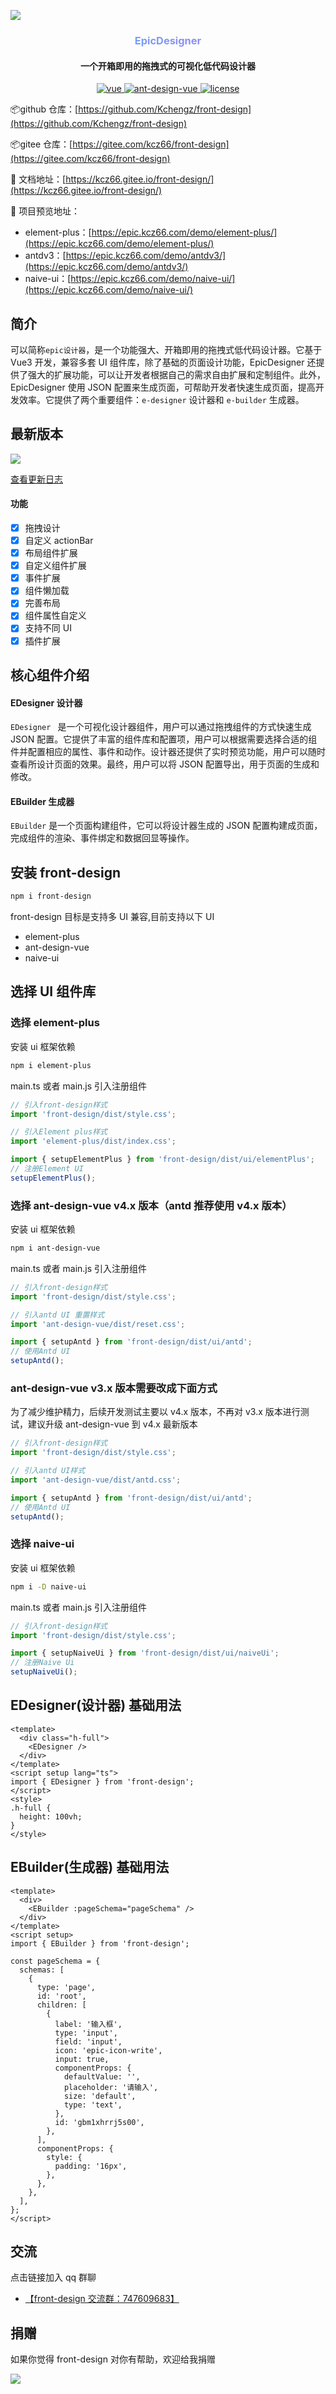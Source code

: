 ![](https://epic.kcz66.com/static/logo.png#pic_center)

<h3 align="center" style="background-image:-webkit-linear-gradient(left,#44c0fa,#c26cf6);-webkit-background-clip:text;-webkit-text-fill-color:transparent;">EpicDesigner</h3>

<h4 align="center">一个开箱即用的拖拽式的可视化低代码设计器</h4>

<p align="center">
  <a href="https://github.com/vuejs/core">
    <img src="https://img.shields.io/badge/vue-3.3.4-brightgreen.svg" alt="vue">
  </a>
  <a href="https://github.com/microsoft/TypeScript">
    <img src="https://img.shields.io/badge/typescript-5.1.6-blue" alt="ant-design-vue">
  </a>
  <a href="#">
    <img src="https://img.shields.io/github/license/mashape/apistatus.svg" alt="license">
  </a>
</p>

📦github 仓库：[https://github.com/Kchengz/front-design](https://github.com/Kchengz/front-design)

📦gitee 仓库：[https://gitee.com/kcz66/front-design](https://gitee.com/kcz66/front-design)

📖 文档地址：[https://kcz66.gitee.io/front-design/](https://kcz66.gitee.io/front-design/)

💎 项目预览地址：

- element-plus：[https://epic.kcz66.com/demo/element-plus/](https://epic.kcz66.com/demo/element-plus/)
- antdv3：[https://epic.kcz66.com/demo/antdv3/](https://epic.kcz66.com/demo/antdv3/)
- naive-ui：[https://epic.kcz66.com/demo/naive-ui/](https://epic.kcz66.com/demo/naive-ui/)

## 简介

可以简称`epic设计器`，是一个功能强大、开箱即用的拖拽式低代码设计器。它基于 Vue3 开发，兼容多套 UI 组件库，除了基础的页面设计功能，EpicDesigner 还提供了强大的扩展功能，可以让开发者根据自己的需求自由扩展和定制组件。此外，EpicDesigner 使用 JSON 配置来生成页面，可帮助开发者快速生成页面，提高开发效率。它提供了两个重要组件：`e-designer` 设计器和 `e-builder` 生成器。

## 最新版本

[![](https://img.shields.io/npm/v/front-design.svg?style=flat-square)](https://www.npmjs.com/package/front-design)

[查看更新日志](./docs/updateLog.md)

#### 功能

- [x] 拖拽设计
- [x] 自定义 actionBar
- [x] 布局组件扩展
- [x] 自定义组件扩展
- [x] 事件扩展
- [x] 组件懒加载
- [x] 完善布局
- [x] 组件属性自定义
- [x] 支持不同 UI
- [x] 插件扩展

## 核心组件介绍

#### EDesigner 设计器

`EDesigner ` 是一个可视化设计器组件，用户可以通过拖拽组件的方式快速生成 JSON 配置。它提供了丰富的组件库和配置项，用户可以根据需要选择合适的组件并配置相应的属性、事件和动作。设计器还提供了实时预览功能，用户可以随时查看所设计页面的效果。最终，用户可以将 JSON 配置导出，用于页面的生成和修改。

#### EBuilder 生成器

`EBuilder` 是一个页面构建组件，它可以将设计器生成的 JSON 配置构建成页面，完成组件的渲染、事件绑定和数据回显等操作。

## 安装 front-design

```bash
npm i front-design
```

front-design 目标是支持多 UI 兼容,目前支持以下 UI

- element-plus
- ant-design-vue
- naive-ui

## 选择 UI 组件库

### 选择 element-plus

安装 ui 框架依赖

```bash
npm i element-plus
```

main.ts 或者 main.js 引入注册组件

```javascript
// 引入front-design样式
import 'front-design/dist/style.css';

// 引入Element plus样式
import 'element-plus/dist/index.css';

import { setupElementPlus } from 'front-design/dist/ui/elementPlus';
// 注册Element UI
setupElementPlus();
```

### 选择 ant-design-vue v4.x 版本（antd 推荐使用 v4.x 版本）

安装 ui 框架依赖

```bash
npm i ant-design-vue
```

main.ts 或者 main.js 引入注册组件

```javascript
// 引入front-design样式
import 'front-design/dist/style.css';

// 引入antd UI 重置样式
import 'ant-design-vue/dist/reset.css';

import { setupAntd } from 'front-design/dist/ui/antd';
// 使用Antd UI
setupAntd();
```

### ant-design-vue v3.x 版本需要改成下面方式

为了减少维护精力，后续开发测试主要以 v4.x 版本，不再对 v3.x 版本进行测试，建议升级 ant-design-vue 到 v4.x 最新版本

```javascript
// 引入front-design样式
import 'front-design/dist/style.css';

// 引入antd UI样式
import 'ant-design-vue/dist/antd.css';

import { setupAntd } from 'front-design/dist/ui/antd';
// 使用Antd UI
setupAntd();
```

### 选择 naive-ui

安装 ui 框架依赖

```bash
npm i -D naive-ui
```

main.ts 或者 main.js 引入注册组件

```javascript
// 引入front-design样式
import 'front-design/dist/style.css';

import { setupNaiveUi } from 'front-design/dist/ui/naiveUi';
// 注册Naive Ui
setupNaiveUi();
```

## EDesigner(设计器) 基础用法

```vue
<template>
  <div class="h-full">
    <EDesigner />
  </div>
</template>
<script setup lang="ts">
import { EDesigner } from 'front-design';
</script>
<style>
.h-full {
  height: 100vh;
}
</style>
```

## EBuilder(生成器) 基础用法

```vue
<template>
  <div>
    <EBuilder :pageSchema="pageSchema" />
  </div>
</template>
<script setup>
import { EBuilder } from 'front-design';

const pageSchema = {
  schemas: [
    {
      type: 'page',
      id: 'root',
      children: [
        {
          label: '输入框',
          type: 'input',
          field: 'input',
          icon: 'epic-icon-write',
          input: true,
          componentProps: {
            defaultValue: '',
            placeholder: '请输入',
            size: 'default',
            type: 'text',
          },
          id: 'gbm1xhrrj5s00',
        },
      ],
      componentProps: {
        style: {
          padding: '16px',
        },
      },
    },
  ],
};
</script>
```

## 交流

点击链接加入 qq 群聊

- [【front-design 交流群：747609683】](https://jq.qq.com/?_wv=1027&k=CtrM9ce2)

## 捐赠

如果你觉得 front-design 对你有帮助，欢迎给我捐赠

![](https://epic.kcz66.com/static/donation.png)
